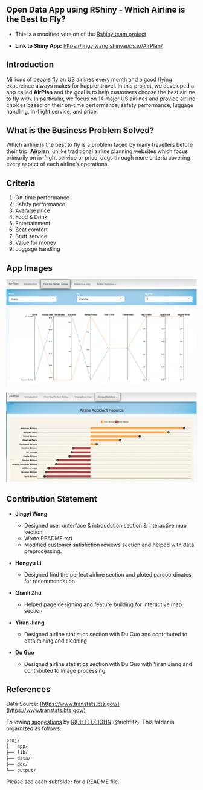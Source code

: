 ## Open Data App using RShiny - Which Airline is the Best to Fly?

+ This is a modified version of the <a href="https://jingyiwang.shinyapps.io/AirPlan/" target="_blank">Rshiny team project</a>

+ **Link to Shiny App:**   <a href="https://jingyiwang.shinyapps.io/AirPlan/" target="_blank">https://jingyiwang.shinyapps.io/AirPlan/</a>




## Introduction

Millions of people fly on US airlines every month and a good flying expereince always makes for happier travel. In this project, we developed a app called **AirPlan** and the goal is to help customers choose the best airline to fly with. In particular, we focus on 14 major US airlines and provide airline choices based on their on-time performance, safety performance, luggage handling, in-flight service, and price.



## What is the Business Problem Solved?
Which airline is the best to fly is a problem faced by many travellers before their trip. **Airplan**, unlike traditional airline planning websites which focus primarily on in-flight service or price, dugs through more criteria covering every aspect of each airline’s operations.

## Criteria
1. On-time performance
2. Safety performance
3. Average price
4. Food & Drink
5. Entertainment
6. Seat comfort
7. Stuff service
8. Value for money
9. Luggage handling




## App Images
![screenshot](lib/selection.png)


![screenshot](lib/safety.png)

## Contribution Statement 
+ **Jingyi Wang**   

	+ Designed user unterface & introudction section & interactive map section
	+ Wrote README.md
	+ Modified customer satisfiction reviews section and helped with data preprocessing.

+ **Hongyu Li** 

	+ Designed find the perfect airline section and ploted parcoordinates for recommendation.



+ **Qianli Zhu** 

	+ Helped page designing and feature building for interactive map section

+ **Yiran Jiang** 

	+ Designed airline statistics section with Du Guo and contributed to data mining and cleaning

+ **Du Guo**

	+ Designed airline statistics section with Du Guo with Yiran Jiang and contributed to image processing.

## References
Data Source: [https://www.transtats.bts.gov/](https://www.transtats.bts.gov/)

Following [suggestions](http://nicercode.github.io/blog/2013-04-05-projects/) by [RICH FITZJOHN](http://nicercode.github.io/about/#Team) (@richfitz). This folder is orgarnized as follows.

```
proj/
├── app/
├── lib/
├── data/
├── doc/
└── output/
```

Please see each subfolder for a README file.


